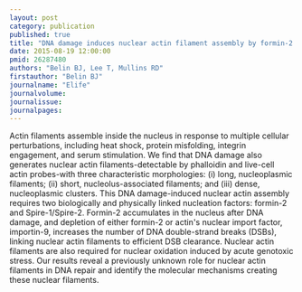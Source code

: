 ```yaml
---
layout: post
category: publication
published: true
title: "DNA damage induces nuclear actin filament assembly by formin-2 and Spire-1/2 that promotes efficient DNA repair."
date: 2015-08-19 12:00:00
pmid: 26287480
authors: "Belin BJ, Lee T, Mullins RD"
firstauthor: "Belin BJ"
journalname: "Elife"
journalvolume: 
journalissue: 
journalpages: 
---
```


Actin filaments assemble inside the nucleus in response to multiple cellular perturbations, including heat shock, protein misfolding, integrin engagement, and serum stimulation. We find that DNA damage also generates nuclear actin filaments-detectable by phalloidin and live-cell actin probes-with three characteristic morphologies: (i) long, nucleoplasmic filaments; (ii) short, nucleolus-associated filaments; and (iii) dense, nucleoplasmic clusters. This DNA damage-induced nuclear actin assembly requires two biologically and physically linked nucleation factors: formin-2 and Spire-1/Spire-2. Formin-2 accumulates in the nucleus after DNA damage, and depletion of either formin-2 or actin's nuclear import factor, importin-9, increases the number of DNA double-strand breaks (DSBs), linking nuclear actin filaments to efficient DSB clearance. Nuclear actin filaments are also required for nuclear oxidation induced by acute genotoxic stress. Our results reveal a previously unknown role for nuclear actin filaments in DNA repair and identify the molecular mechanisms creating these nuclear filaments.

